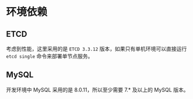 # 环境依赖

## ETCD

考虑到性能，这里采用的是 `ETCD 3.3.12` 版本，如果只有单机环境可以直接运行 `etcd single` 命令来部署单节点服务。

## MySQL

开发环境中 MySQL 采用的是 8.0.11，所以至少需要 7.* 及以上的 MySQL 版本。 
